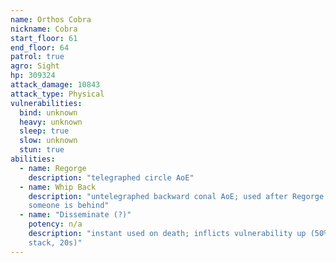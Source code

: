 ```yaml
---
name: Orthos Cobra
nickname: Cobra
start_floor: 61
end_floor: 64
patrol: true
agro: Sight
hp: 309324
attack_damage: 10843
attack_type: Physical
vulnerabilities:
  bind: unknown
  heavy: unknown
  sleep: true
  slow: unknown
  stun: true
abilities:
  - name: Regorge
    description: "telegraphed circle AoE"
  - name: Whip Back
    description: "untelegraphed backward conal AoE; used after Regorge if
    someone is behind"
  - name: "Disseminate (?)"
    potency: n/a
    description: "instant used on death; inflicts vulnerability up (50% per
    stack, 20s)"
---
```


